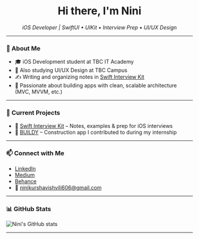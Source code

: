 <h1 align="center">Hi there, I'm Nini </h1>

<p align="center">
  <i>iOS Developer | SwiftUI • UIKit • Interview Prep • UI/UX Design</i>
</p>

---

### 🚀 About Me

- 🎓 iOS Development student at TBC IT Academy  
- 🎨 Also studying UI/UX Design at TBC Campus  
- ✍️ Writing and organizing notes in [Swift Interview Kit](https://github.com/ninikurshavishvili/Swift-Interview-Kit)  
- 🧠 Passionate about building apps with clean, scalable architecture (MVC, MVVM, etc.)

---

### 💼 Current Projects

- 📱 [Swift Interview Kit](https://github.com/ninikurshavishvili/Swift-Interview-Kit) – Notes, examples & prep for iOS interviews  
- 🧱 [BUILDY](https://github.com/ninikurshavishvili/BUILDY) – Construction app I contributed to during my internship  

---

### 📫 Connect with Me

- [LinkedIn](https://www.linkedin.com/in/nini-kurshavishvili-820178224/)
- [Medium](https://medium.com/@nino.kurshavishvili.1)
- [Behance](https://www.behance.net/ninikurshavishvili)  
- 📧 ninikurshavishvili606@gmail.com

---

### 📊 GitHub Stats

![Nini's GitHub stats](https://github-readme-stats.vercel.app/api?username=ninikurshavishvili&show_icons=true&theme=radical)

---

